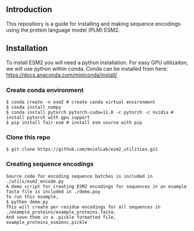 ## Introduction
This repositiory is a guide for installing and making sequence encodings using the protein language model (PLM) ESM2.
## Installation
To install ESM2 you will need a python installation. 
For easy GPU utilizaiton, we will use python within conda. Conda can be installed from here: https://docs.anaconda.com/miniconda/install/ 
### Create conda environment
```
$ conda create -n esm2 # create conda virtual environment
$ conda install numpy
$ conda install pytorch pytorch-cuda=11.8 -c pytorch -c nvidia # install pytorch with gpu support
$ pip install fair-esm # install esm source with pip
```
### Clone this repo
```
$ git clone https://github.com/mnielLab/esm2_utilities.git
```
### Creating sequence encodings
```
Source code for encoding sequence batches is included in ./utils/esm2_encode.py
A demo script for creating ESM2 encodings for sequences in an example fasta file is included in ./demo.poy
To run this example,
$ python demo.py
This will create per residue encodings for all sequences in ./example_proteins/example_proteins.fasta.
And save them in a .pickle formatted file, example_proteins_esm2enc.pickle
```
